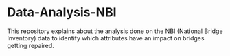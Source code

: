 # Data-Analysis-NBI

This repository explains about the analysis done on the NBI (National Bridge Inventory) data to identify which attributes have an impact on bridges getting repaired.
